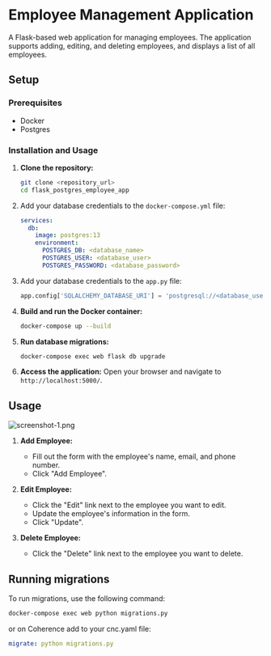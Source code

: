 # Employee Management Application

A Flask-based web application for managing employees. The application supports adding, editing, and deleting employees, and displays a list of all employees.

## Setup

### Prerequisites

- Docker
- Postgres

### Installation and Usage

1. **Clone the repository:**
    ```bash
    git clone <repository_url>
    cd flask_postgres_employee_app
    ```

2. Add your database credentials to the `docker-compose.yml` file:
    ```yaml
    services:
      db:
        image: postgres:13
        environment:
          POSTGRES_DB: <database_name>
          POSTGRES_USER: <database_user>
          POSTGRES_PASSWORD: <database_password>
    ```

3. Add your database credentials to the `app.py` file:
    ```python
    app.config['SQLALCHEMY_DATABASE_URI'] = 'postgresql://<database_user>:<database_password>@db:5432/<database_name>'
    ```

4. **Build and run the Docker container:**
    ```bash
    docker-compose up --build
    ```

5. **Run database migrations:**
    ```bash
    docker-compose exec web flask db upgrade
    ```

6. **Access the application:**
    Open your browser and navigate to `http://localhost:5000/`.

## Usage

![screenshot-1.png](images/screenshot-1.png)

1. **Add Employee:**
    - Fill out the form with the employee's name, email, and phone number.
    - Click "Add Employee".

2. **Edit Employee:**
    - Click the "Edit" link next to the employee you want to edit.
    - Update the employee's information in the form.
    - Click "Update".

3. **Delete Employee:**
    - Click the "Delete" link next to the employee you want to delete.

## Running migrations

To run migrations, use the following command:
```bash
docker-compose exec web python migrations.py
```

or on Coherence add to your cnc.yaml file:

```yaml
migrate: python migrations.py
```

